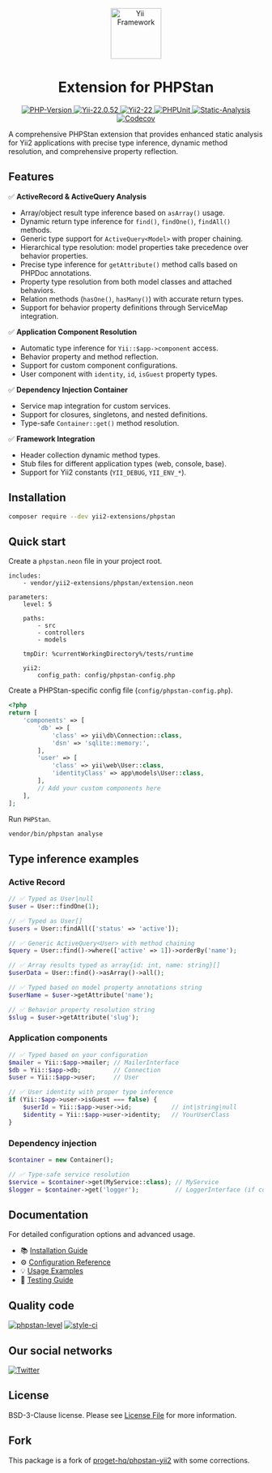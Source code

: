 <p style="text-align: center;">
    <a href="https://github.com/yii2-extensions/phpstan" target="_blank">
        <img src="https://www.yiiframework.com/image/yii_logo_light.svg" height="100px;" alt="Yii Framework">
    </a>
    <h1 style="text-align: center;">Extension for PHPStan</h1>
</p>

<p style="text-align: center;">
    <a href="https://www.php.net/releases/8.1/en.php" target="_blank">
        <img src="https://img.shields.io/badge/PHP-%3E%3D8.1-787CB5" alt="PHP-Version">
    </a>
    <a href="https://github.com/yiisoft/yii2/tree/2.0.52" target="_blank">
        <img src="https://img.shields.io/badge/Yii2%20-2.0.52-blue" alt="Yii-22.0.52">
    </a>
    <a href="https://github.com/yiisoft/yii2/tree/22.0" target="_blank">
        <img src="https://img.shields.io/badge/Yii2%20-22-blue" alt="Yii2-22">
    </a>    
    <a href="https://github.com/yii2-extensions/phpstan/actions/workflows/build.yml" target="_blank">
        <img src="https://github.com/yii2-extensions/phpstan/actions/workflows/build.yml/badge.svg" alt="PHPUnit">
    </a>
    <a href="https://github.com/yii2-extensions/phpstan/actions/workflows/static.yml" target="_blank">        
        <img src="https://github.com/yii2-extensions/phpstan/actions/workflows/static.yml/badge.svg" alt="Static-Analysis">
    </a>          
    <a href="https://codecov.io/gh/yii2-extensions/phpstan" target="_blank">
        <img src="https://codecov.io/gh/yii2-extensions/phpstan/branch/main/graph/badge.svg?token=MF0XUGVLYC" alt="Codecov">
    </a>  
</p>

A comprehensive PHPStan extension that provides enhanced static analysis for Yii2 applications with precise type 
inference, dynamic method resolution, and comprehensive property reflection.

## Features

✅ **ActiveRecord & ActiveQuery Analysis**
- Array/object result type inference based on `asArray()` usage.
- Dynamic return type inference for `find()`, `findOne()`, `findAll()` methods.
- Generic type support for `ActiveQuery<Model>` with proper chaining.
- Hierarchical type resolution: model properties take precedence over behavior properties.
- Precise type inference for `getAttribute()` method calls based on PHPDoc annotations.
- Property type resolution from both model classes and attached behaviors.
- Relation methods (`hasOne()`, `hasMany()`) with accurate return types.
- Support for behavior property definitions through ServiceMap integration.

✅ **Application Component Resolution**
- Automatic type inference for `Yii::$app->component` access.
- Behavior property and method reflection.
- Support for custom component configurations.
- User component with `identity`, `id`, `isGuest` property types.

✅ **Dependency Injection Container**
- Service map integration for custom services.
- Support for closures, singletons, and nested definitions.
- Type-safe `Container::get()` method resolution.

✅ **Framework Integration**
- Header collection dynamic method types.
- Stub files for different application types (web, console, base).
- Support for Yii2 constants (`YII_DEBUG`, `YII_ENV_*`).

## Installation

```bash
composer require --dev yii2-extensions/phpstan
```

## Quick start

Create a `phpstan.neon` file in your project root.

```neon
includes:
    - vendor/yii2-extensions/phpstan/extension.neon

parameters:
    level: 5
    
    paths:
        - src
        - controllers
        - models

    tmpDir: %currentWorkingDirectory%/tests/runtime        
    
    yii2:
        config_path: config/phpstan-config.php
```

Create a PHPStan-specific config file (`config/phpstan-config.php`).

```php
<?php
return [
    'components' => [
        'db' => [
            'class' => yii\db\Connection::class,
            'dsn' => 'sqlite::memory:',
        ],
        'user' => [
            'class' => yii\web\User::class,
            'identityClass' => app\models\User::class,
        ],
        // Add your custom components here
    ],
];
```

Run `PHPStan`.

```bash
vendor/bin/phpstan analyse
```

## Type inference examples

### Active Record

```php
// ✅ Typed as User|null
$user = User::findOne(1);

// ✅ Typed as User[]
$users = User::findAll(['status' => 'active']);

// ✅ Generic ActiveQuery<User> with method chaining
$query = User::find()->where(['active' => 1])->orderBy('name');

// ✅ Array results typed as array{id: int, name: string}[]
$userData = User::find()->asArray()->all();

// ✅ Typed based on model property annotations string
$userName = $user->getAttribute('name');

// ✅ Behavior property resolution string
$slug = $user->getAttribute('slug');
```

### Application components

```php
// ✅ Typed based on your configuration
$mailer = Yii::$app->mailer; // MailerInterface
$db = Yii::$app->db;         // Connection
$user = Yii::$app->user;     // User

// ✅ User identity with proper type inference
if (Yii::$app->user->isGuest === false) {
    $userId = Yii::$app->user->id;           // int|string|null
    $identity = Yii::$app->user->identity;   // YourUserClass
}
```

### Dependency injection

```php
$container = new Container();

// ✅ Type-safe service resolution
$service = $container->get(MyService::class); // MyService
$logger = $container->get('logger');          // LoggerInterface (if configured)
```

## Documentation

For detailed configuration options and advanced usage.

- 📚 [Installation Guide](docs/installation.md)
- ⚙️ [Configuration Reference](docs/configuration.md)
- 💡 [Usage Examples](docs/examples.md)
- 🧪 [Testing Guide](docs/testing.md)

## Quality code

[![phpstan-level](https://img.shields.io/badge/PHPStan%20level-max-blue)](https://github.com/yii2-extensions/phpstan/actions/workflows/static.yml)
[![style-ci](https://github.styleci.io/repos/701347895/shield?branch=main)](https://github.styleci.io/repos/701347895?branch=main)

## Our social networks

[![Twitter](https://img.shields.io/badge/twitter-follow-1DA1F2?logo=twitter&logoColor=1DA1F2&labelColor=555555?style=flat)](https://twitter.com/Terabytesoftw)

## License

BSD-3-Clause license. Please see [License File](LICENSE.md) for more information.

## Fork 

This package is a fork of [proget-hq/phpstan-yii2](https://github.com/proget-hq/phpstan-yii2) with some corrections.
